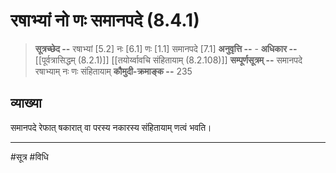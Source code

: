 # रषाभ्यां नो णः समानपदे (8.4.1)
> **सूत्रच्छेद --** रषाभ्यां [5.2] नः [6.1] णः [1.1] समानपदे [7.1]
> **अनुवृत्ति --** -
> **अधिकार --** [[पूर्वत्रासिद्धम् (8.2.1)]] [[तयोर्य्वावचि संहितायाम्  (8.2.108)]]
> **सम्पूर्णसूत्रम् --** समानपदे रषाभ्याम् नः णः संहितायाम्
> **कौमुदी-क्रमाङ्क --** 235

## व्याख्या

समानपदे रेफात् षकारात् वा परस्य नकारस्य संहितायाम् णत्वं भवति।

---
#सूत्र #विधि 